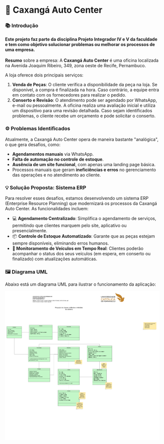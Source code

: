 <h1>🚗 Caxangá Auto Center</h1>

<h3>📚 Introdução</h3>

<h4>Este projeto faz parte da disciplina <b>Projeto Integrador IV e V</b> da faculdade e tem como objetivo solucionar problemas ou melhorar os processos de uma empresa. </h4>

<p><b>Resumo</b> sobre a empresa: A <b>Caxangá Auto Center</b> é uma oficina localizada na Avenida Joaquim Ribeiro, 349, zona oeste de Recife, Pernambuco.</p>
<p>A loja oferece dois principais serviços:</p>
<ol>
<li><b>Venda de Peças</b>: O cliente verifica a disponibilidade da peça na loja. Se disponível, a compra é finalizada na hora. Caso contrário, a equipe entra em contato com os fornecedores para realizar o pedido.</li>
<li><b>Conserto e Revisão</b>: O atendimento pode ser agendado por WhatsApp, e-mail ou pessoalmente. A oficina realiza uma avaliação inicial e utiliza um dispositivo para uma revisão detalhada. Caso sejam identificados problemas, o cliente recebe um orçamento e pode solicitar o conserto.</li>
</ol>
<h3>⚙️ Problemas Identificados</h3>
<p>Atualmente, a Caxangá Auto Center opera de maneira bastante "analógica", o que gera desafios, como:</p>

<ul>
<li><b>Agendamentos manuais</b> via WhatsApp.</li>
<li><b>Falta de automação no controle de estoque</b>.</li>
<li><b>Ausência de um site funcional</b>, com apenas uma landing page básica.</li>
<li>Processos manuais que geram <b>ineficiências e erros</b> no gerenciamento das operações e no atendimento ao cliente.</li>
</ul>

<h3>  💡 Solução Proposta: Sistema ERP</h3>
<p>Para resolver esses desafios, estamos desenvolvendo um sistema ERP (Enterprise Resource Planning) que modernizará os processos da Caxangá Auto Center. As funcionalidades incluem:</p>
<ul>
<li>💻 <b>Agendamento Centralizado</b>: Simplifica o agendamento de serviços, permitindo que clientes marquem pelo site, aplicativo ou presencialmente.</li>
<li>📦 <b>Controle de Estoque Automatizado</b>: Garante que as peças estejam sempre disponíveis, eliminando erros humanos.</li>
<li>📱<b> Monitoramento de Veículos em Tempo Real</b>: Clientes poderão acompanhar o status dos seus veículos (em espera, em conserto ou finalizado) com atualizações automáticas.</li>
</ul>
  <h3>🖼️ <b>Diagrama UML</b></h3>
Abaixo está um diagrama UML para ilustrar o funcionamento da aplicação:

![Diagrama Lucidchart](https://github.com/IgorDanielS/Caxanga-Auto-Center/blob/main/UML.png)
